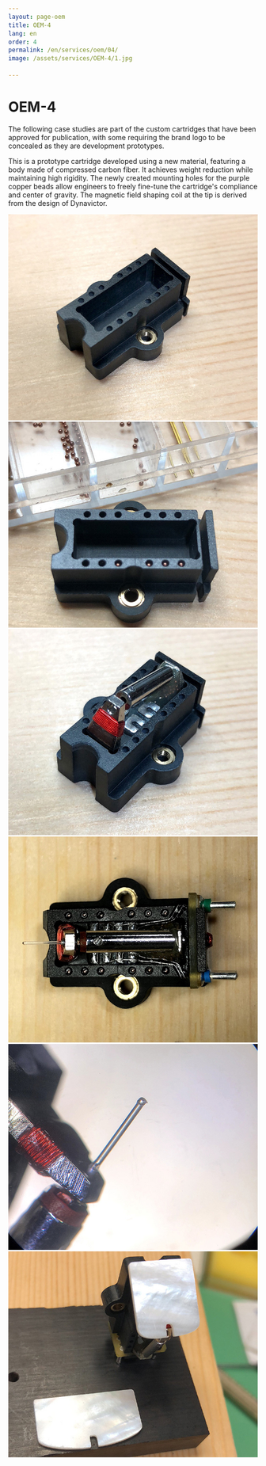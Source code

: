 ```yaml
---
layout: page-oem
title: OEM-4
lang: en
order: 4
permalink: /en/services/oem/04/
image: /assets/services/OEM-4/1.jpg

---
```



# OEM-4

The following case studies are part of the custom cartridges that have been approved for publication, with some requiring the brand logo to be concealed as they are development prototypes.

This is a prototype cartridge developed using a new material, featuring a body made of compressed carbon fiber. It achieves weight reduction while maintaining high rigidity. The newly created mounting holes for the purple copper beads allow engineers to freely fine-tune the cartridge's compliance and center of gravity. The magnetic field shaping coil at the tip is derived from the design of Dynavictor.

![1](/assets/services/OEM-4/1.jpg)
![2](/assets/services/OEM-4/2.jpg)
![3](/assets/services/OEM-4/3.jpg)
![4](/assets/services/OEM-4/4.jpg)
![5](/assets/services/OEM-4/5.jpg)
![6](/assets/services/OEM-4/6.jpg)